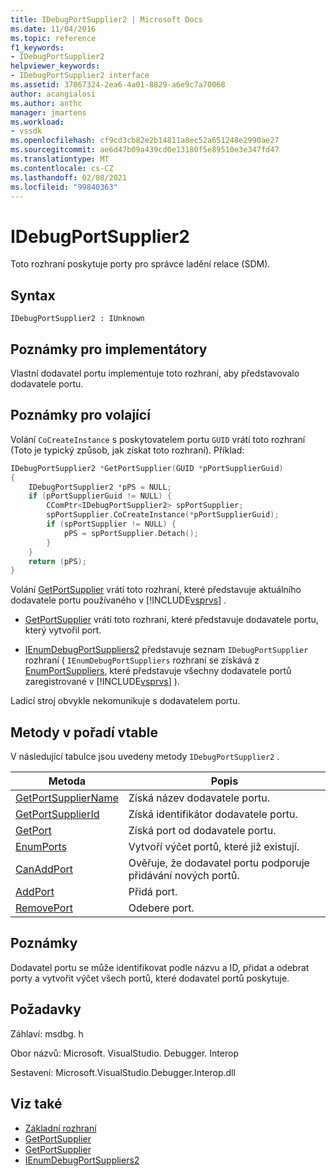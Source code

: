 ```yaml
---
title: IDebugPortSupplier2 | Microsoft Docs
ms.date: 11/04/2016
ms.topic: reference
f1_keywords:
- IDebugPortSupplier2
helpviewer_keywords:
- IDebugPortSupplier2 interface
ms.assetid: 37067324-2ea6-4a01-8829-a6e9c7a70068
author: acangialosi
ms.author: anthc
manager: jmartens
ms.workload:
- vssdk
ms.openlocfilehash: cf9cd3cb82e2b14811a8ec52a651248e2990ae27
ms.sourcegitcommit: ae6d47b09a439cd0e13180f5e89510e3e347fd47
ms.translationtype: MT
ms.contentlocale: cs-CZ
ms.lasthandoff: 02/08/2021
ms.locfileid: "99840363"
---
```

# <a name="idebugportsupplier2"></a>IDebugPortSupplier2
Toto rozhraní poskytuje porty pro správce ladění relace (SDM).

## <a name="syntax"></a>Syntax

```
IDebugPortSupplier2 : IUnknown
```

## <a name="notes-for-implementers"></a>Poznámky pro implementátory
Vlastní dodavatel portu implementuje toto rozhraní, aby představovalo dodavatele portu.

## <a name="notes-for-callers"></a>Poznámky pro volající
Volání `CoCreateInstance` s poskytovatelem portu `GUID` vrátí toto rozhraní (Toto je typický způsob, jak získat toto rozhraní). Příklad:

```cpp
IDebugPortSupplier2 *GetPortSupplier(GUID *pPortSupplierGuid)
{
    IDebugPortSupplier2 *pPS = NULL;
    if (pPortSupplierGuid != NULL) {
        CComPtr<IDebugPortSupplier2> spPortSupplier;
        spPortSupplier.CoCreateInstance(*pPortSupplierGuid);
        if (spPortSupplier != NULL) {
            pPS = spPortSupplier.Detach();
        }
    }
    return (pPS);
}
```

Volání [GetPortSupplier](../../../extensibility/debugger/reference/idebugcoreserver2-getportsupplier.md) vrátí toto rozhraní, které představuje aktuálního dodavatele portu používaného v [!INCLUDE[vsprvs](../../../code-quality/includes/vsprvs_md.md)] .

- [GetPortSupplier](../../../extensibility/debugger/reference/idebugport2-getportsupplier.md) vrátí toto rozhraní, které představuje dodavatele portu, který vytvořil port.

- [IEnumDebugPortSuppliers2](../../../extensibility/debugger/reference/ienumdebugportsuppliers2.md) představuje seznam `IDebugPortSupplier` rozhraní ( `IEnumDebugPortSuppliers` rozhraní se získává z [EnumPortSuppliers](../../../extensibility/debugger/reference/idebugcoreserver2-enumportsuppliers.md), které představuje všechny dodavatele portů zaregistrované v [!INCLUDE[vsprvs](../../../code-quality/includes/vsprvs_md.md)] ).

Ladicí stroj obvykle nekomunikuje s dodavatelem portu.

## <a name="methods-in-vtable-order"></a>Metody v pořadí vtable
V následující tabulce jsou uvedeny metody `IDebugPortSupplier2` .

|Metoda|Popis|
|------------|-----------------|
|[GetPortSupplierName](../../../extensibility/debugger/reference/idebugportsupplier2-getportsuppliername.md)|Získá název dodavatele portu.|
|[GetPortSupplierId](../../../extensibility/debugger/reference/idebugportsupplier2-getportsupplierid.md)|Získá identifikátor dodavatele portu.|
|[GetPort](../../../extensibility/debugger/reference/idebugportsupplier2-getport.md)|Získá port od dodavatele portu.|
|[EnumPorts](../../../extensibility/debugger/reference/idebugportsupplier2-enumports.md)|Vytvoří výčet portů, které již existují.|
|[CanAddPort](../../../extensibility/debugger/reference/idebugportsupplier2-canaddport.md)|Ověřuje, že dodavatel portu podporuje přidávání nových portů.|
|[AddPort](../../../extensibility/debugger/reference/idebugportsupplier2-addport.md)|Přidá port.|
|[RemovePort](../../../extensibility/debugger/reference/idebugportsupplier2-removeport.md)|Odebere port.|

## <a name="remarks"></a>Poznámky
Dodavatel portu se může identifikovat podle názvu a ID, přidat a odebrat porty a vytvořit výčet všech portů, které dodavatel portů poskytuje.

## <a name="requirements"></a>Požadavky
Záhlaví: msdbg. h

Obor názvů: Microsoft. VisualStudio. Debugger. Interop

Sestavení: Microsoft.VisualStudio.Debugger.Interop.dll

## <a name="see-also"></a>Viz také
- [Základní rozhraní](../../../extensibility/debugger/reference/core-interfaces.md)
- [GetPortSupplier](../../../extensibility/debugger/reference/idebugport2-getportsupplier.md)
- [GetPortSupplier](../../../extensibility/debugger/reference/idebugcoreserver2-getportsupplier.md)
- [IEnumDebugPortSuppliers2](../../../extensibility/debugger/reference/ienumdebugportsuppliers2.md)
